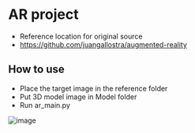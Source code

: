# AR project

- Reference location for original source 
- https://github.com/juangallostra/augmented-reality

## How to use
- Place the target image in the reference folder
- Put 3D model image in Model folder
- Run ar_main.py

![image](https://user-images.githubusercontent.com/53115254/93547798-d3b29080-f9a0-11ea-99cb-8540e51bc9ab.png)
